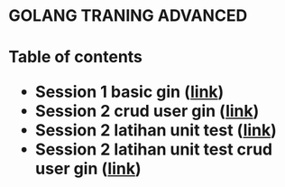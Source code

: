 <h1>GOLANG TRANING ADVANCED<h1>


Table of contents
 -  Session 1 basic gin ([link](https://github.com/an-halim/golang-advanced/tree/master/session-1-introduction-gin))
 -  Session 2 crud user gin ([link](https://github.com/an-halim/golang-advanced/tree/master/session-2-latihan-crud))
 -  Session 2 latihan unit test ([link](https://github.com/an-halim/golang-advanced/tree/master/session-2-unittest))
 -  Session 2 latihan unit test crud user gin ([link](https://github.com/an-halim/golang-advanced/tree/master/session-2-latihan-crud-unittest))
   
